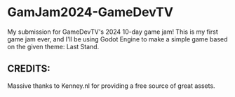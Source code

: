 # GamJam2024-GameDevTV
My submission for GameDevTV's 2024 10-day game jam! This is my first game jam ever, and I'll be using Godot Engine to make a simple game based on the given theme: Last Stand.

## CREDITS:
Massive thanks to Kenney.nl for providing a free source of great assets.
